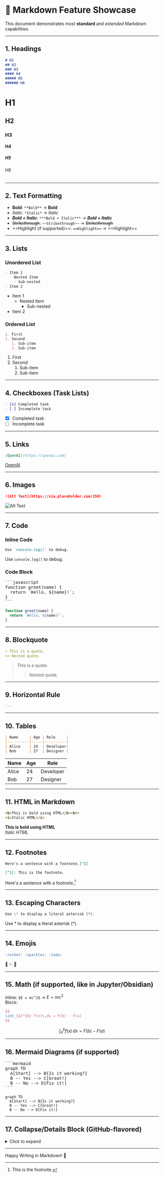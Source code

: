 
# 📝 Markdown Feature Showcase

This document demonstrates most **standard** and *extended* Markdown capabilities.

---

## 1. Headings

```markdown
# H1
## H2
### H3
#### H4
##### H5
###### H6
```

# H1  
## H2  
### H3  
#### H4  
##### H5  
###### H6  

---

## 2. Text Formatting

- **Bold**: `**Bold**` → **Bold**
- *Italic*: `*Italic*` → *Italic*
- ***Bold + Italic***: `***Bold + Italic***` → ***Bold + Italic***
- ~~Strikethrough~~: `~~Strikethrough~~` → ~~Strikethrough~~
- ==Highlight (if supported)==: `==Highlight==` → ==Highlight==

---

## 3. Lists

### Unordered List
```markdown
- Item 1
  - Nested Item
    - Sub-nested
- Item 2
```

- Item 1  
  - Nested Item  
    - Sub-nested  
- Item 2  

### Ordered List
```markdown
1. First
2. Second
   1. Sub-item
   2. Sub-item
```

1. First  
2. Second  
   1. Sub-item  
   2. Sub-item  

---

## 4. Checkboxes (Task Lists)

```markdown
- [x] Completed task
- [ ] Incomplete task
```

- [x] Completed task  
- [ ] Incomplete task  

---

## 5. Links

```markdown
[OpenAI](https://openai.com)
```

[OpenAI](https://openai.com)

---

## 6. Images

```markdown
![Alt Text](https://via.placeholder.com/150)
```

![Alt Text](https://via.placeholder.com/150)

---

## 7. Code

### Inline Code

```markdown
Use `console.log()` to debug.
```

Use `console.log()` to debug.

### Code Block

<pre>
```javascript
function greet(name) {
  return `Hello, ${name}!`;
}
```
</pre>

```javascript
function greet(name) {
  return `Hello, ${name}!`;
}
```

---

## 8. Blockquote

```markdown
> This is a quote.
>> Nested quote.
```

> This is a quote.  
>> Nested quote.

---

## 9. Horizontal Rule

```markdown
---
```

---

## 10. Tables

```markdown
| Name     | Age | Role     |
|----------|-----|----------|
| Alice    | 24  | Developer|
| Bob      | 27  | Designer |
```

| Name     | Age | Role     |
|----------|-----|----------|
| Alice    | 24  | Developer|
| Bob      | 27  | Designer |

---

## 11. HTML in Markdown

```html
<b>This is bold using HTML</b><br>
<i>Italic HTML</i>
```

<b>This is bold using HTML</b><br>
<i>Italic HTML</i>

---

## 12. Footnotes

```markdown
Here's a sentence with a footnote.[^1]

[^1]: This is the footnote.
```

Here's a sentence with a footnote.[^1]  

[^1]: This is the footnote.

---

## 13. Escaping Characters

```markdown
Use \* to display a literal asterisk (*).
```

Use \* to display a literal asterisk (*).

---

## 14. Emojis

```markdown
:rocket: :sparkles: :tada:
```

:rocket: :sparkles: :tada:

---

## 15. Math (if supported, like in Jupyter/Obsidian)

Inline: `$E = mc^2$` → $E = mc^2$  
Block:

```latex
$$
\int_{a}^{b} f(x)\,dx = F(b) - F(a)
$$
```

$$
\int_{a}^{b} f(x)\,dx = F(b) - F(a)
$$

---

## 16. Mermaid Diagrams (if supported)

<pre>
```mermaid
graph TD
  A[Start] --> B{Is it working?}
  B -- Yes --> C[Great!]
  B -- No --> D[Fix it!]
```
</pre>

```mermaid
graph TD
  A[Start] --> B{Is it working?}
  B -- Yes --> C[Great!]
  B -- No --> D[Fix it!]
```

---

## 17. Collapse/Details Block (GitHub-flavored)

<details>
<summary>Click to expand</summary>

Hidden content here!

```bash
echo "Hello!"
```

</details>

---

Happy Writing in Markdown! 🎉
